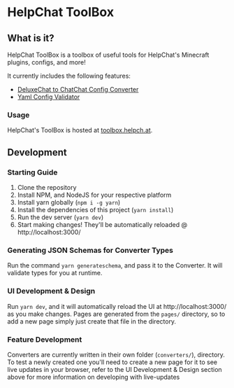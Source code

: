 # HelpChat ToolBox

## What is it?
HelpChat ToolBox is a toolbox of useful tools for HelpChat's Minecraft plugins, configs, and more!

It currently includes the following features:
 - [DeluxeChat to ChatChat Config Converter](https://toolbox.helpch.at/converters/chatchat/deluxechat)
 - [Yaml Config Validator](https://toolbox.helpch.at/validators/yaml)
### Usage
HelpChat's ToolBox is hosted at [toolbox.helpch.at](https://toolbox.helpch.at/). 


## Development
### Starting Guide
1) Clone the repository
2) Install NPM, and NodeJS for your respective platform
3) Install yarn globally (`npm i -g yarn`)
4) Install the dependencies of this project (`yarn install`)
5) Run the dev server (`yarn dev`)
6) Start making changes! They'll be automatically reloaded @ http://localhost:3000/

### Generating JSON Schemas for Converter Types
Run the command `yarn generateschema`, and pass it to the Converter. It will validate types for you at runtime.

### UI Development & Design
Run `yarn dev`, and it will automatically reload the UI at http://localhost:3000/ as you make changes.
Pages are generated from the `pages/` directory, so to add a new page simply just create that file in the directory.

### Feature Development
Converters are currently written in their own folder (`converters/`), directory. 
To test a newly created one you'll need to create a new page for it to see live updates in your browser, refer to the UI Development & Design section above for more information on developing with live-updates
